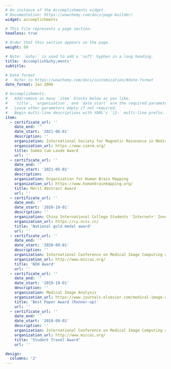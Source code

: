 ```yaml
---
# An instance of the Accomplishments widget.
# Documentation: https://wowchemy.com/docs/page-builder/
widget: accomplishments

# This file represents a page section.
headless: true

# Order that this section appears on the page.
weight: 50

# Note: `&shy;` is used to add a 'soft' hyphen in a long heading.
title: 'Accomplish&shy;ments'
subtitle:

# Date format
#   Refer to https://wowchemy.com/docs/customization/#date-format
date_format: Jan 2006

# Accomplishments.
#   Add/remove as many `item` blocks below as you like.
#   `title`, `organization`, and `date_start` are the required parameters.
#   Leave other parameters empty if not required.
#   Begin multi-line descriptions with YAML's `|2-` multi-line prefix.
item:
  - certificate_url: ''
    date_end: ''
    date_start: '2021-06-01'
    description: ''
    organization: International Society for Magnetic Resonance in Medicine 
    organization_url: https://www.ismrm.org/
    title: Summa Cum Laude Award
    url: ''
  - certificate_url: ''
    date_end: ''
    date_start: '2021-05-01'
    description: 
    organization: Organization for Human Brain Mapping 
    organization_url: https://www.humanbrainmapping.org/
    title: Merit Abstract Award
    url: ''
  - certificate_url: ''
    date_end: ''
    date_start: '2020-10-01'
    description: ''
    organization: China International College Students 'Internet+' Innovation and Entrepreneurship Competition
    organization_url: https://cy.ncss.cn/
    title: 'National gold medal award'
    url: ''
  - certificate_url: ''
    date_end: ''
    date_start: '2020-09-01'
    description: ''
    organization: International Conference on Medical Image Computing and Computer-Assisted Intervention
    organization_url: http://www.miccai.org/
    title: 'NIH Award'
    url: ''
  - certificate_url: ''
    date_end: ''
    date_start: '2019-10-01'
    description: ''
    organization: Medical Image Analysis
    organization_url: https://www.journals.elsevier.com/medical-image-analysis
    title: 'Best Paper Award (Runner-up)'
    url: ''
  - certificate_url: ''
    date_end: ''
    date_start: '2018-09-01'
    description: ''
    organization: International Conference on Medical Image Computing and Computer-Assisted Intervention
    organization_url: http://www.miccai.org/
    title: 'Student Travel Award'
    url: ''

design:
  columns: '2'
---
```


